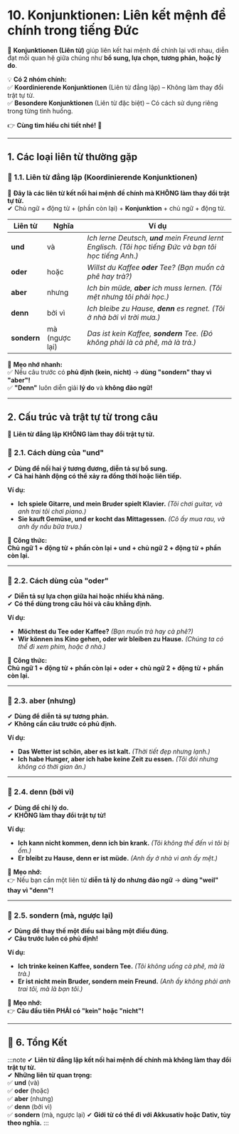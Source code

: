 # 10. Konjunktionen: Liên kết mệnh đề chính trong tiếng Đức

📌 **Konjunktionen (Liên từ)** giúp liên kết hai mệnh đề chính lại với nhau, diễn đạt mối quan hệ giữa chúng như **bổ sung, lựa chọn, tương phản, hoặc lý do**.

💡 **Có 2 nhóm chính:**  
✅ **Koordinierende Konjunktionen** (Liên từ đẳng lập) – Không làm thay đổi trật tự từ.  
✅ **Besondere Konjunktionen** (Liên từ đặc biệt) – Có cách sử dụng riêng trong từng tình huống.

👉 **Cùng tìm hiểu chi tiết nhé!** 🚀

---

## **1. Các loại liên từ thường gặp**

### **🔹 1.1. Liên từ đẳng lập (Koordinierende Konjunktionen)**

📌 **Đây là các liên từ kết nối hai mệnh đề chính mà KHÔNG làm thay đổi trật tự từ.**  
✔ Chủ ngữ + động từ + (phần còn lại) + **Konjunktion** + chủ ngữ + động từ.

|**Liên từ**|**Nghĩa**|**Ví dụ**|
|---|---|---|
|**und**|và|_Ich lerne Deutsch, **und** mein Freund lernt Englisch._ _(Tôi học tiếng Đức và bạn tôi học tiếng Anh.)_|
|**oder**|hoặc|_Willst du Kaffee **oder** Tee?_ _(Bạn muốn cà phê hay trà?)_|
|**aber**|nhưng|_Ich bin müde, **aber** ich muss lernen._ _(Tôi mệt nhưng tôi phải học.)_|
|**denn**|bởi vì|_Ich bleibe zu Hause, **denn** es regnet._ _(Tôi ở nhà bởi vì trời mưa.)_|
|**sondern**|mà (ngược lại)|_Das ist kein Kaffee, **sondern** Tee._ _(Đó không phải là cà phê, mà là trà.)_|

📌 **Mẹo nhớ nhanh:**  
✅ Nếu câu trước có **phủ định (kein, nicht)** → **dùng "sondern" thay vì "aber"!**  
✅ **"Denn"** luôn diễn giải **lý do** và **không đảo ngữ!**

---

## **2. Cấu trúc và trật tự từ trong câu**

📌 **Liên từ đẳng lập KHÔNG làm thay đổi trật tự từ.**

### **🔹 2.1. Cách dùng của "und"**

✔ **Dùng để nối hai ý tương đương, diễn tả sự bổ sung.**  
✔ **Cả hai hành động có thể xảy ra đồng thời hoặc liên tiếp.**

**Ví dụ:**

- **Ich spiele Gitarre, und mein Bruder spielt Klavier.** _(Tôi chơi guitar, và anh trai tôi chơi piano.)_
- **Sie kauft Gemüse, und er kocht das Mittagessen.** _(Cô ấy mua rau, và anh ấy nấu bữa trưa.)_

📌 **Công thức:**  
**Chủ ngữ 1 + động từ + phần còn lại + und + chủ ngữ 2 + động từ + phần còn lại.**

---

### **🔹 2.2. Cách dùng của "oder"**

✔ **Diễn tả sự lựa chọn giữa hai hoặc nhiều khả năng.**  
✔ **Có thể dùng trong câu hỏi và câu khẳng định.**

**Ví dụ:**

- **Möchtest du Tee oder Kaffee?** _(Bạn muốn trà hay cà phê?)_
- **Wir können ins Kino gehen, oder wir bleiben zu Hause.** _(Chúng ta có thể đi xem phim, hoặc ở nhà.)_

📌 **Công thức:**  
**Chủ ngữ 1 + động từ + phần còn lại + oder + chủ ngữ 2 + động từ + phần còn lại.**

---
### **🔹 2.3. aber (nhưng)**

✔ **Dùng để diễn tả sự tương phản.**  
✔ **Không cần câu trước có phủ định.**

**Ví dụ:**

- **Das Wetter ist schön, aber es ist kalt.** _(Thời tiết đẹp nhưng lạnh.)_
- **Ich habe Hunger, aber ich habe keine Zeit zu essen.** _(Tôi đói nhưng không có thời gian ăn.)_

---

### **🔹 2.4. denn (bởi vì)**

✔ **Dùng để chỉ lý do.**  
✔ **KHÔNG làm thay đổi trật tự từ!**

**Ví dụ:**

- **Ich kann nicht kommen, denn ich bin krank.** _(Tôi không thể đến vì tôi bị ốm.)_
- **Er bleibt zu Hause, denn er ist müde.** _(Anh ấy ở nhà vì anh ấy mệt.)_

📌 **Mẹo nhớ:**  
👉 Nếu bạn cần một liên từ **diễn tả lý do nhưng đảo ngữ** → **dùng "weil" thay vì "denn"!**

---

### **🔹 2.5. sondern (mà, ngược lại)**

✔ **Dùng để thay thế một điều sai bằng một điều đúng.**  
✔ **Câu trước luôn có phủ định!**

**Ví dụ:**

- **Ich trinke keinen Kaffee, sondern Tee.** _(Tôi không uống cà phê, mà là trà.)_
- **Er ist nicht mein Bruder, sondern mein Freund.** _(Anh ấy không phải anh trai tôi, mà là bạn tôi.)_

📌 **Mẹo nhớ:**  
👉 **Câu đầu tiên PHẢI có "kein" hoặc "nicht"!**

---
## **🎯 6. Tổng Kết**

:::note
✔ **Liên từ đẳng lập kết nối hai mệnh đề chính mà không làm thay đổi trật tự từ.**  
✔ **Những liên từ quan trọng:**  
✅ **und** (và)  
✅ **oder** (hoặc)  
✅ **aber** (nhưng)  
✅ **denn** (bởi vì)  
✅ **sondern** (mà, ngược lại)
✔ **Giới từ có thể đi với Akkusativ hoặc Dativ, tùy theo nghĩa.**
:::